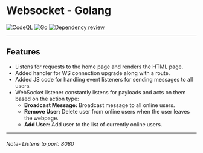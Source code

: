 # Websocket - Golang

[![CodeQL](https://github.com/gitnoober/simple-ws-golang/actions/workflows/codeql.yml/badge.svg)](https://github.com/gitnoober/simple-ws-golang/actions/workflows/codeql.yml)
[![Go](https://github.com/gitnoober/simple-ws-golang/actions/workflows/go.yml/badge.svg)](https://github.com/gitnoober/simple-ws-golang/actions/workflows/go.yml)
[![Dependency review](https://github.com/gitnoober/simple-ws-golang/actions/workflows/dependency-review.yml/badge.svg)](https://github.com/gitnoober/simple-ws-golang/actions/workflows/dependency-review.yml)
<hr>

## Features

- Listens for requests to the home page and renders the HTML page.
- Added handler for WS connection upgrade along with a route.
- Added JS code for handling event listeners for sending messages to all users.
- WebSocket listener constantly listens for payloads and acts on them based on the action type:
  - **Broadcast Message:** Broadcast message to all online users.
  - **Remove User:** Delete user from online users when the user leaves the webpage.
  - **Add User:** Add user to the list of currently online users.

<hr>

###### Note- Listens to port: 8080
